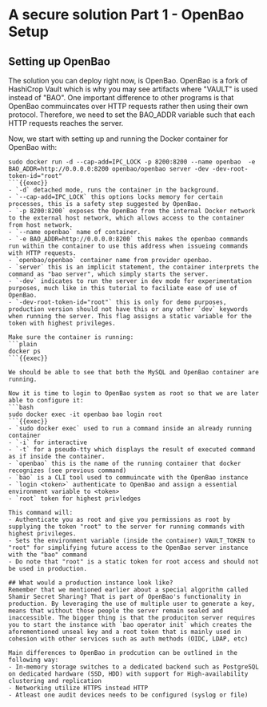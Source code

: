 # A secure solution Part 1 - OpenBao Setup
## Setting up OpenBao
The solution you can deploy right now, is OpenBao. OpenBao is a fork of HashiCrop Vault which is why you may see artifacts where "VAULT" is used instead of "BAO". One important difference to other programs is that OpenBao commuincates over HTTP requests rather then using their own protocol. Therefore, we need to set the BAO_ADDR variable such that each HTTP requests reaches the server. 

Now, we start with setting up and running the Docker container for OpenBao with: 
```plain
sudo docker run -d --cap-add=IPC_LOCK -p 8200:8200 --name openbao  -e BAO_ADDR=http://0.0.0.0:8200 openbao/openbao server -dev -dev-root-token-id="root"
```{{exec}}
- `-d` detached mode, runs the container in the background.
- `--cap-add=IPC_LOCK` this options locks memory for certain processes, this is a safety step suggested by OpenBao.
- `-p 8200:8200` exposes the OpenBao from the internal Docker network to the external host network, which allows access to the container from host network.
- `--name openbao` name of container.
- `-e BAO_ADDR=http://0.0.0.0:8200` this makes the openbao commands run within the container to use this address when issueing commands with HTTP requests.
- `openbao/openbao` container name from provider openbao.
- `server` this is an implicit statement, the container interprets the command as "bao server", which simply starts the server.
- `-dev` indicates to run the server in dev mode for experimentation purposes, much like in this tutorial to faciliate ease of use of OpenBao.
- `-dev-root-token-id="root"` this is only for demo purposes, production version should not have this or any other `dev` keywords when running the server. This flag assigns a static variable for the token with highest privileges.

Make sure the container is running:
```plain
docker ps
```{{exec}}

We should be able to see that both the MySQL and OpenBao container are running.

Now it is time to login to OpenBao system as root so that we are later able to configure it:
```bash
sudo docker exec -it openbao bao login root
```{{exec}}
- `sudo docker exec` used to run a command inside an already running container
- `-i` for interactive
- `-t` for a pseudo-tty which displays the result of executed command as if inside the container.
- `openbao` this is the name of the running container that docker recognizes (see previous command)
- `bao` is a CLI tool used to commuincate with the OpenBao instance
- `login <token>` authenticate to OpenBao and assign a essential environment variable to <token>
- `root` token for highest privledges

This command will:
- Authenticate you as root and give you permissions as root by supplying the token "root" to the server for running commands with highest privileges.
- Sets the environment variable (inside the container) VAULT_TOKEN to "root" for simplifying future access to the OpenBao server instance with the "bao" command
- Do note that "root" is a static token for root access and should not be used in production.

## What would a production instance look like?
Remember that we mentioned earlier about a special algorithm called Shamir Secret Sharing? That is part of OpenBao's functionality in production. By leveraging the use of multiple user to generate a key, means that without those people the server remain sealed and inaccessible. The bigger thing is that the produciton server requires you to start the instance with `bao operator init` which creates the aforementioned unseal key and a root token that is mainly used in cohesion with other services such as auth methods (OIDC, LDAP, etc)

Main differences to OpenBao in prodcution can be outlined in the following way:
- In-memory storage switches to a dedicated backend such as PostgreSQL on dedicated hardware (SSD, HDD) with support for High-availability clustering and replication
- Networking utilize HTTPS instead HTTP
- Atleast one audit devices needs to be configured (syslog or file)

